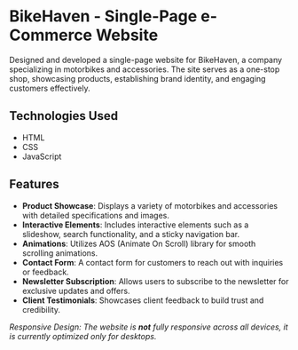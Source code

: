 # BikeHaven - Single-Page e-Commerce Website

Designed and developed a single-page website for BikeHaven, a company specializing in motorbikes and accessories. The site serves as a one-stop shop, showcasing products, establishing brand identity, and engaging customers effectively.

## Technologies Used

- HTML
- CSS
- JavaScript

## Features

- **Product Showcase**: Displays a variety of motorbikes and accessories with detailed specifications and images.
- **Interactive Elements**: Includes interactive elements such as a slideshow, search functionality, and a sticky navigation bar.
- **Animations**: Utilizes AOS (Animate On Scroll) library for smooth scrolling animations.
- **Contact Form**: A contact form for customers to reach out with inquiries or feedback.
- **Newsletter Subscription**: Allows users to subscribe to the newsletter for exclusive updates and offers.
- **Client Testimonials**: Showcases client feedback to build trust and credibility.

*Responsive Design: The website is **not** fully responsive across all devices, it is currently optimized only for desktops.*
